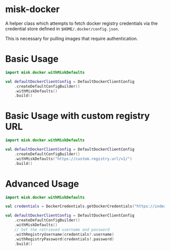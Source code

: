 # misk-docker

A helper class which attempts to fetch docker registry credentials via the credential store defined
in `$HOME/.docker/config.json`.

This is necessary for pulling images that require authentication.

# Basic Usage

```kotlin
import misk.docker.withMiskDefaults

val defaultDockerClientConfig = DefaultDockerClientConfig
    .createDefaultConfigBuilder()
    .withMiskDefaults()
    .build()
```

# Basic Usage with custom registry URL

```kotlin
import misk.docker.withMiskDefaults

val defaultDockerClientConfig = DefaultDockerClientConfig
    .createDefaultConfigBuilder()
    .withMiskDefaults("https://custom.registry.url/v1/")
    .build()
```

# Advanced Usage

```kotlin
import misk.docker.withMiskDefaults

val credentials = DockerCredentials.getDockerCredentials("https://index.docker.io/v1/")

val defaultDockerClientConfig = DefaultDockerClientConfig
    .createDefaultConfigBuilder()
    .withMiskDefaults()
    // Set the retrieved username and password
    .withRegistryUsername(credentials?.username)
    .withRegistryPassword(credentials?.password)
    .build()
```